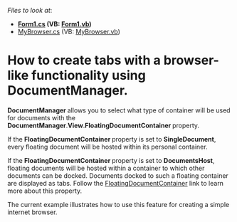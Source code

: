 <!-- default file list -->
*Files to look at*:

* **[Form1.cs](./CS/Form1.cs) (VB: [Form1.vb](./VB/Form1.vb))**
* [MyBrowser.cs](./CS/MyBrowser.cs) (VB: [MyBrowser.vb](./VB/MyBrowser.vb))
<!-- default file list end -->
# How to create tabs with a browser-like functionality using DocumentManager.


<p> <strong>DocumentManager </strong>allows you to select what type of container will be used for documents with the <strong>DocumentManager</strong>.<strong>View</strong>.<strong>FloatingDocumentContainer </strong>property. </p><p>    If the <strong>FloatingDocumentContainer </strong>property is set to <strong>SingleDocument</strong>, every floating document will be hosted within its personal container.</p><p>    If the <strong>FloatingDocumentContainer </strong>property is set to <strong>DocumentsHost</strong>, floating documents will be hosted within a container to which other documents can be docked. Documents docked to such a floating container are displayed as tabs. Follow the <a href="http://documentation.devexpress.com/#WindowsForms/DevExpressXtraBarsDocking2010ViewsBaseView_FloatingDocumentContainertopic"><u>FloatingDocumentContainer</u></a> link to learn more about this property.   </p><p>    The current example illustrates how to use this feature for creating a simple internet browser.</p>

<br/>



